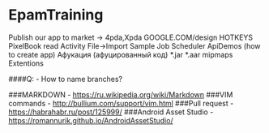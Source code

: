 # EpamTraining

Publish our app to market -> 4pda,Xpda
GOOGLE.COM/design
HOTKEYS
PixelBook read
Activity
File->Import Sample
Job Scheduler
ApiDemos (how to create app)
Афукация (афуцированный код)
*.jar
*.aar
mipmaps
Extentions

####Q: - How to name branches?

###MARKDOWN      - https://ru.wikipedia.org/wiki/Markdown
###VIM commands  - http://bullium.com/support/vim.html
###Pull request  - https://habrahabr.ru/post/125999/
###Android Asset Studio - https://romannurik.github.io/AndroidAssetStudio/
